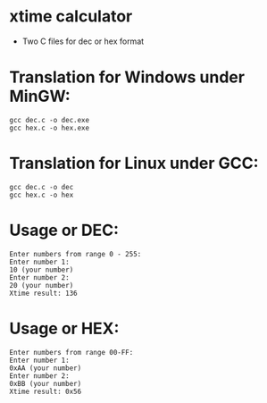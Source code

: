 # xtime calculator
* Two C files for dec or hex format
# Translation for Windows under MinGW:
```
gcc dec.c -o dec.exe
gcc hex.c -o hex.exe
```
# Translation for Linux under GCC:
```
gcc dec.c -o dec
gcc hex.c -o hex
```
# Usage or DEC:
```
Enter numbers from range 0 - 255:
Enter number 1:
10 (your number) 
Enter number 2:
20 (your number)
Xtime result: 136
```
# Usage or HEX:
```
Enter numbers from range 00-FF:
Enter number 1:
0xAA (your number)
Enter number 2:
0xBB (your number)
Xtime result: 0x56
```
